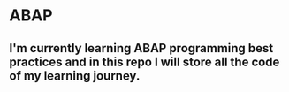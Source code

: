 # ABAP
## I'm currently learning ABAP programming best practices and in this repo I will store all the code of my learning journey.

